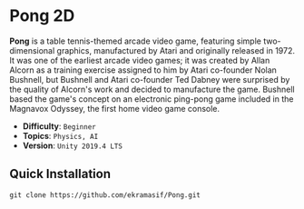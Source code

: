 # Pong 2D
**Pong** is a table tennis-themed arcade video game, featuring simple two-dimensional graphics, manufactured by Atari and originally released in 1972. It was one of the earliest arcade video games; it was created by Allan Alcorn as a training exercise assigned to him by Atari co-founder Nolan Bushnell, but Bushnell and Atari co-founder Ted Dabney were surprised by the quality of Alcorn's work and decided to manufacture the game. Bushnell based the game's concept on an electronic ping-pong game included in the Magnavox Odyssey, the first home video game console.

- **Difficulty**: ```Beginner```
- **Topics**: ```Physics, AI```
- **Version**: ```Unity 2019.4 LTS```

## Quick Installation

    git clone https://github.com/ekramasif/Pong.git
